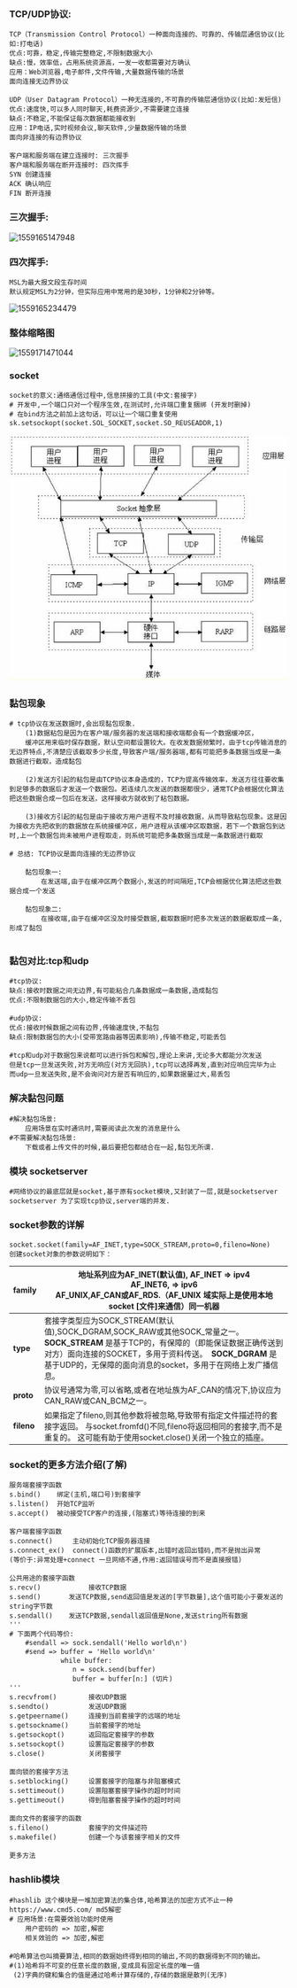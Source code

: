### TCP/UDP协议:  
```
TCP（Transmission Control Protocol）一种面向连接的、可靠的、传输层通信协议(比如:打电话)
优点:可靠，稳定,传输完整稳定,不限制数据大小
缺点:慢，效率低，占用系统资源高，一发一收都需要对方确认
应用：Web浏览器,电子邮件,文件传输,大量数据传输的场景
面向连接无边界协议 

UDP（User Datagram Protocol）一种无连接的,不可靠的传输层通信协议(比如:发短信)
优点:速度快,可以多人同时聊天,耗费资源少,不需要建立连接
缺点:不稳定,不能保证每次数据都能接收到
应用：IP电话,实时视频会议,聊天软件,少量数据传输的场景
面向非连接的有边界协议

客户端和服务端在建立连接时: 三次握手
客户端和服务端在断开连接时: 四次挥手
SYN 创建连接
ACK 确认响应
FIN 断开连接
```
### 三次握手:
![1559165147948](D:\python32_gx\day28\assets\1559165147948.png)

### 四次挥手:
```
MSL为最大报文段生存时间
默认规定MSL为2分钟，但实际应用中常用的是30秒，1分钟和2分钟等。
```
![1559165234479](D:\python32_gx\day28\assets\1559165234479.png)
### 整体缩略图

![1559171471044](D:\python32_gx\day28\assets\1559171471044.png)

### socket 

```
socket的意义:通络通信过程中,信息拼接的工具(中文:套接字)
# 开发中,一个端口只对一个程序生效,在测试时,允许端口重复捆绑 (开发时删掉)
# 在bind方法之前加上这句话，可以让一个端口重复使用
sk.setsockopt(socket.SOL_SOCKET,socket.SO_REUSEADDR,1)
```
![1555456389523](assets/1555456389523.png)
### 黏包现象
```
# tcp协议在发送数据时,会出现黏包现象.	
    (1)数据粘包是因为在客户端/服务器的发送端和接收端都会有一个数据缓冲区，
    缓冲区用来临时保存数据，默认空间都设置较大。在收发数据频繁时，由于tcp传输消息的无边界特点,不清楚应该截取多少长度,导致客户端/服务器端,都有可能把多条数据当成是一条数据进行截取，造成黏包
    
    (2)发送方引起的粘包是由TCP协议本身造成的，TCP为提高传输效率，发送方往往要收集到足够多的数据后才发送一个数据包。若连续几次发送的数据都很少，通常TCP会根据优化算法把这些数据合成一包后在发送，这样接收方就收到了粘包数据。 
    
    (3)接收方引起的粘包是由于接收方用户进程不及时接收数据，从而导致粘包现象。这是因为接收方先把收到的数据放在系统接缓冲区，用户进程从该缓冲区取数据，若下一个数据包到达时,上一个数据包尚未被用户进程取走，则系统可能把多条数据当成是一条数据进行截取
    
# 总结: TCP协议是面向连接的无边界协议

    黏包现象一:
        在发送端,由于在缓冲区两个数据小,发送的时间隔短,TCP会根据优化算法把这些数据合成一个发送
        
    黏包现象二:
        在接收端,由于在缓冲区没及时接受数据,截取数据时把多次发送的数据截取成一条,形成了黏包 
  
```
### 黏包对比:tcp和udp
```
#tcp协议:
缺点:接收时数据之间无边界,有可能粘合几条数据成一条数据,造成黏包 
优点:不限制数据包的大小,稳定传输不丢包

#udp协议:
优点:接收时候数据之间有边界,传输速度快,不黏包
缺点:限制数据包的大小(受带宽路由器等因素影响),传输不稳定,可能丢包

#tcp和udp对于数据包来说都可以进行拆包和解包,理论上来讲,无论多大都能分次发送
但是tcp一旦发送失败,对方无响应(对方无回执),tcp可以选择再发,直到对应响应完毕为止
而udp一旦发送失败,是不会询问对方是否有响应的,如果数据量过大,易丢包
```
### 解决黏包问题
```
#解决黏包场景:
	应用场景在实时通讯时,需要阅读此次发的消息是什么
#不需要解决黏包场景:
	下载或者上传文件的时候,最后要把包都结合在一起,黏包无所谓.
```
### 模块 socketserver 
```
#网络协议的最底层就是socket,基于原有socket模块,又封装了一层,就是socketserver
socketserver 为了实现tcp协议,server端的并发.
```
### socket参数的详解
```
socket.socket(family=AF_INET,type=SOCK_STREAM,proto=0,fileno=None)
创建socket对象的参数说明如下：
```
| **family** | 地址系列应为AF_INET(默认值), AF_INET => ipv4<br />AF_INET6, => ipv6<br />AF_UNIX,AF_CAN或AF_RDS.（AF_UNIX 域实际上是使用本地 socket [文件]来通信）同一机器 |
| ---------- | ------------------------------------------------------------ |
| **type**   | 套接字类型应为SOCK_STREAM(默认值),SOCK_DGRAM,SOCK_RAW或其他SOCK_常量之一。 **SOCK_STREAM** 是基于TCP的，有保障的（即能保证数据正确传送到对方）面向连接的SOCKET，多用于资料传送。  **SOCK_DGRAM** 是基于UDP的，无保障的面向消息的socket，多用于在网络上发广播信息。 |
| **proto**  | 协议号通常为零,可以省略,或者在地址族为AF_CAN的情况下,协议应为CAN_RAW或CAN_BCM之一。 |
| **fileno** | 如果指定了fileno,则其他参数将被忽略,导致带有指定文件描述符的套接字返回。 与socket.fromfd()不同,fileno将返回相同的套接字,而不是重复的。 这可能有助于使用socket.close()关闭一个独立的插座。 |

### socket的更多方法介绍(了解)
```
服务端套接字函数
s.bind()    绑定(主机,端口号)到套接字
s.listen()  开始TCP监听
s.accept()  被动接受TCP客户的连接,(阻塞式)等待连接的到来

客户端套接字函数
s.connect()     主动初始化TCP服务器连接
s.connect_ex()  connect()函数的扩展版本,出错时返回出错码,而不是抛出异常
(等价于:异常处理+connect 一旦网络不通,作用:返回错误号而不是直接报错)

公共用途的套接字函数
s.recv()            接收TCP数据
s.send()       发送TCP数据,send返回值是发送的[字节数量],这个值可能小于要发送的string字节数
s.sendall()    发送TCP数据,sendall返回值是None,发送string所有数据
'''
# 下面两个代码等价:
    #sendall => sock.sendall('Hello world\n')
    #send => buffer = 'Hello world\n'
             while buffer:
        		n = sock.send(buffer)
        		buffer = buffer[n:] (切片)
'''
s.recvfrom()        接收UDP数据
s.sendto()          发送UDP数据
s.getpeername()     连接到当前套接字的远端的地址
s.getsockname()     当前套接字的地址
s.getsockopt()      返回指定套接字的参数
s.setsockopt()      设置指定套接字的参数
s.close()           关闭套接字

面向锁的套接字方法
s.setblocking()     设置套接字的阻塞与非阻塞模式
s.settimeout()      设置阻塞套接字操作的超时时间
s.gettimeout()      得到阻塞套接字操作的超时时间

面向文件的套接字的函数
s.fileno()          套接字的文件描述符
s.makefile()        创建一个与该套接字相关的文件

更多方法
```
### hashlib模块
```
#hashlib 这个模块是一堆加密算法的集合体,哈希算法的加密方式不止一种
https://www.cmd5.com/ md5解密
# 应用场景:在需要效验功能时使用
    用户密码的 => 加密,解密
    相关效验的 => 加密,解密

#哈希算法也叫摘要算法,相同的数据始终得到相同的输出,不同的数据得到不同的输出。
#(1)哈希将不可变的任意长度的数据,变成具有固定长度的唯一值	
 (2)字典的键和集合的值是通过哈希计算存储的,存储的数据是散列(无序)	
```

